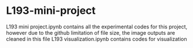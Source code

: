 # L193-mini-project
L193 mini project.ipynb contains all the experimental codes for this project, however due to the github limitation of file size, the image outputs are cleaned in this file
L193 visualization.ipynb contains codes for visualization
